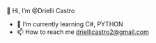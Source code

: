   👋 Hi, I’m @Drielli Castro
- 🌱 I’m currently learning  C#, PYTHON
- 📫 How to reach me  driellicastro2@gmail.com

<!---
DrielliCastro/DrielliCastro is a ✨ special ✨ repository because its `README.md` (this file) appears on your GitHub profile.
You can click the Preview link to take a look at your changes.
--->
